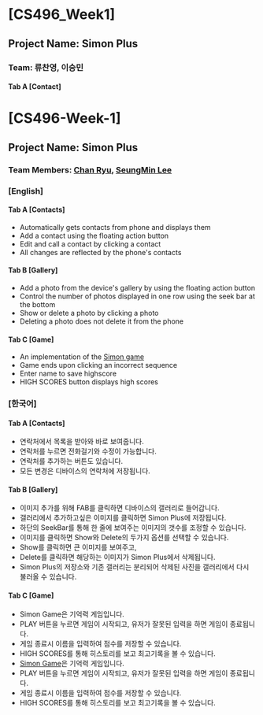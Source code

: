 # [CS496_Week1]
## Project Name: Simon Plus
### Team: 류찬영, 이승민

#### Tab A [Contact]
# [CS496-Week-1]
## Project Name: Simon Plus
### Team Members: [Chan Ryu](https://github.com/chandescartes), [SeungMin Lee](https://github.com/iamlsm97)

### [English]

#### Tab A [Contacts]
- Automatically gets contacts from phone and displays them
- Add a contact using the floating action button
- Edit and call a contact by clicking a contact
- All changes are reflected by the phone's contacts

#### Tab B [Gallery]
- Add a photo from the device's gallery by using the floating action button
- Control the number of photos displayed in one row using the seek bar at the bottom
- Show or delete a photo by clicking a photo
- Deleting a photo does not delete it from the phone

#### Tab C [Game]
- An implementation of the [Simon game](https://www.hasbro.com/common/instruct/Simon.PDF)
- Game ends upon clicking an incorrect sequence
- Enter name to save highscore
- HIGH SCORES button displays high scores

### [한국어]

#### Tab A [Contacts]
- 연락처에서 목록을 받아와 바로 보여줍니다.
- 연락처를 누르면 전화걸기와 수정이 가능합니다.
- 연락처를 추가하는 버튼도 있습니다.
- 모든 변경은 디바이스의 연락처에 저장됩니다.

#### Tab B [Gallery]
- 이미지 추가를 위해 FAB를 클릭하면 디바이스의 갤러리로 들어갑니다.
- 갤러리에서 추가하고싶은 이미지를 클릭하면 Simon Plus에 저장됩니다.
- 하단의 SeekBar를 통해 한 줄에 보여주는 이미지의 갯수를 조정할 수 있습니다.
- 이미지를 클릭하면 Show와 Delete의 두가지 옵션를 선택할 수 있습니다.
- Show를 클릭하면 큰 이미지를 보여주고,
- Delete를 클릭하면 해당하는 이미지가 Simon Plus에서 삭제됩니다.
- Simon Plus의 저장소와 기존 갤러리는 분리되어 삭제된 사진을 갤러리에서 다시 불러올 수 있습니다.

#### Tab C [Game]
- Simon Game은 기억력 게임입니다.
- PLAY 버튼을 누르면 게임이 시작되고, 유저가 잘못된 입력을 하면 게임이 종료됩니다.
- 게임 종료시 이름을 입력하여 점수를 저장할 수 있습니다.
- HIGH SCORES를 통해 히스토리를 보고 최고기록을 볼 수 있습니다.
- [Simon Game](https://www.hasbro.com/common/instruct/Simon.PDF)은 기억력 게임입니다.
- PLAY 버튼을 누르면 게임이 시작되고, 유저가 잘못된 입력을 하면 게임이 종료됩니다.
- 게임 종료시 이름을 입력하여 점수를 저장할 수 있습니다.
- HIGH SCORES를 통해 히스토리를 보고 최고기록을 볼 수 있습니다.
